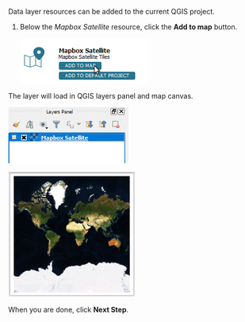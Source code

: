 Data layer resources can be added to the current QGIS project.

1. Below the *Mapbox Satellite* resource, click the **Add to map** button.

    ![add_to_map.png](add_to_map.png)

The layer will load in QGIS layers panel and map canvas.

![mabbox_satellite_layers_panel.png](mabbox_satellite_layers_panel.png)

![mabbox_satellite_layers_canvas.png](mabbox_satellite_layers_canvas.png)

When you are done, click **Next Step**.